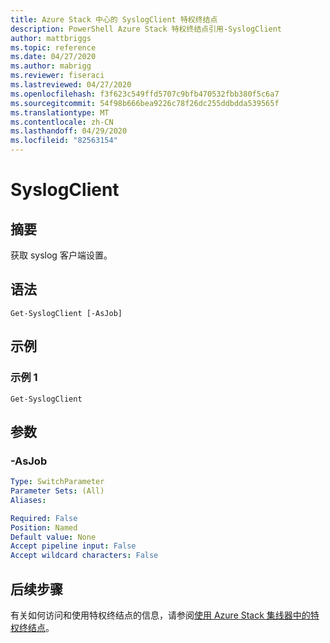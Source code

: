 ```yaml
---
title: Azure Stack 中心的 SyslogClient 特权终结点
description: PowerShell Azure Stack 特权终结点引用-SyslogClient
author: mattbriggs
ms.topic: reference
ms.date: 04/27/2020
ms.author: mabrigg
ms.reviewer: fiseraci
ms.lastreviewed: 04/27/2020
ms.openlocfilehash: f3f623c549ffd5707c9bfb470532fbb380f5c6a7
ms.sourcegitcommit: 54f98b666bea9226c78f26dc255ddbdda539565f
ms.translationtype: MT
ms.contentlocale: zh-CN
ms.lasthandoff: 04/29/2020
ms.locfileid: "82563154"
---
```

# <a name="get-syslogclient"></a>SyslogClient

## <a name="synopsis"></a>摘要
获取 syslog 客户端设置。

## <a name="syntax"></a>语法

```
Get-SyslogClient [-AsJob]
```

## <a name="examples"></a>示例

### <a name="example-1"></a>示例 1
```
Get-SyslogClient
```

## <a name="parameters"></a>参数

### <a name="-asjob"></a>-AsJob


```yaml
Type: SwitchParameter
Parameter Sets: (All)
Aliases:

Required: False
Position: Named
Default value: None
Accept pipeline input: False
Accept wildcard characters: False
```
## <a name="next-steps"></a>后续步骤

有关如何访问和使用特权终结点的信息，请参阅[使用 Azure Stack 集线器中的特权终结点](https://docs.microsoft.com/azure-stack/operator/azure-stack-privileged-endpoint)。